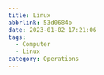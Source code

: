 ```yaml
---
title: Linux
abbrlink: 53d0684b
date: 2023-01-02 17:21:06
tags:
  - Computer
  - Linux
category: Operations
---
```

